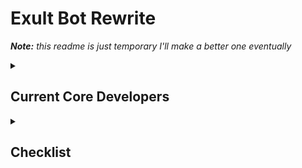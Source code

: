 <h1>Exult Bot Rewrite</h1>

<i><strong>Note:</strong> this readme is just temporary I'll make a better one eventually</i>

<details>
<summary><h2>Current Core Developers</h2></summary>
<ul>
<li><a href="https://github.com/Hirakudev">Hiraku</a></li>
<li><a href="https://github.com/Lemony-Juicy">Jeet</a></li>
<li><a href="https://github.com/LeoCx1000">Leo</a></li>
<li><a href="https://github.com/VarMonke">Var</a></li>
<details>
<summary><h3>Special Thanks</h3></summary>
<ul>
<li><a href="https://github.com/Bucolo">Buco</a></li>
<li><a href="https://github.com/ethanolchik">Ethan</a></li>
</ul>
</details>
</ul>
</details>

<details>
    <summary><h2>Checklist</h2></summary>

<details>
<summary>To be Rewritten</summary>

<details>
    <summary>Counting</summary>
    <ul>
        <li>Counting Config (enable/edit/disable)</li>
        <li>Blacklist user</li>
        <li>Whitelist user (reverts blacklist)</li>
        <li>Whitelist only (premium)</li>
        <li>on_message event controlling counting channels</li>
    </ul>
</details>

<details>
    <summary>Emoji</summary>
    <ul>
        <li>Add Emoji</li>
        <li>Edit Emoji</li>
        <li>Delete Emoji</li>
    </ul>
</details>

<details>
<summary>Emotion</summary>
<ul>
<li>Kiss</li>
<li>Hug</li>
<li>Pat</li>
<li>Cry</li>
<li>Smug</li>
<li>Slap</li>
<li>Punch</li>
<li>Marry</li>
<li>Divorce</li>
<li>Marriages</li>
<ul>
</details>

<details>
<summary>Fun</summary>
<ul>
<li>Who's that Pokemon (wtp)</li>
<li>Joke</li>
<li>Roast</li>
<li>Fact</li>
<li>Weather</li>
<li>Words Per Minute (wpm)</li>
<li>Animal</li>
<li>Meme</li>
<ul>
</details>

<details>
<summary>Leveling (Guild)</summary>
<ul>
<li>Gain XP after every message (1 minute cooldown)</li>
<li>Rank</li>
<li>Level</li>
<li>Leaderboard</li>
<li>Give xp</li>
<li>Remove xp</li>
<li>Reset Level</li>
<li>Leveling Config (enable/edit/disable)</li>
<li>Change xp gain multiplier</li>
<ul>
</details>

<details>
<summary>Miscellaneous</summary>
<ul>
<li>Avatar</li>
<li>Serverinfo</li>
<li>Role Members, Role Info</li>
<li>Ping</li>
<li>Invite</li>
<li>Support</li>
<li>RNG</li>
<li>Info (bot stats)</li>
<li>Feedback</li>
<li>Nick (edit own nickname)</li>
<li>Dashboard</li>
<ul>
</details>

<details>
<summary>Moderation</summary>
<ul>
<li>Ban</li>
<li>Kick</li>
<li>Unban</li>
<li>Purge</li>
<li>Slowmode</li>
<li>Mute</li>
<li>Unmute</li>
<li>Timeout (Will likely just make mute and unmute use timeout)</li>
<li>Modstats</li>
<li>Cases (display, clear)</li>
<li>Case (display, clear)</li>
<ul>
</details>

<details>
<summary>Music</summary>
<ul>
<li>Join</li>
<li>Lyrics</li>
<li>Seek</li>
<li>Skip</li>
<li>Stop</li>
<li>Now Playing</li>
<li>Queue</li>
<li>Pause</li>
<li>Volume</li>
<li>Shuffle</li>
<li>Repeat</li>
<li>Remove</li>
<li>Play</li>
<li>Disconnect</li>
<li>Bassboost</li>
<li>Piano</li>
<li>Reset</li>
<li>Metal</li>
<li>Random</li>
<li>Playlist</li>
<ul>
</details>

<details>
<summary>SQL</summary>
<ul>
<li>SQL command</li>
<ul>
</details>

<details>
<summary>Suggestions</summary>
<ul>
<li>Suggestions config (enable/edit/disable)</li>
<li>Suggest command</li>
<li>Approve/deny suggestion feature (safemode)</li>
<ul>
</details>

<details>
<summary>Tickets</summary>
<ul>
<li>Panel config (create/edit/delete)</li>
<li>Event for creating ticket, closing ticket, deleting ticket</li>
<ul>
</details>

<details>
<summary>Waifu</summary>
<ul>
<li>Waifu sfw</li>
<li>Waifu NSFW</li>
<ul>
</details>

</details>

<details>
<summary>New Features</summary>
<details>
<summary>Reaction/Interaction Roles</summary>
<ul>
<li>Role Menu Config (create/edit/delete)</li>
<ul>
</details>

<details>
<summary>Rich Server Statistics</summary>
<ul>
<li>Voice channels at top of server displaying stats (Time, Total members, Next user milestone, user statuses, total msgs in last x days, custom counters with premium)</li>
<li>Graphs displaying message totals in last x days, months etc</li>
<li>More to come</li>
<ul>
</details>

<details>
<summary>Automod</summary>
<ul>
<li>Same as any other automod ig?</li>
<ul>
</details>

<details>
<summary>ModMail</summary>
<ul>
<li>DM the bot, get an embed full of servers the user is in with modmail enabled, choose the server then send a message, create channel for a modmail ticket and send messages back and forth between modmail staff and user.</li>
<li>Modmail config (enable/edit/disable)</li>
<ul>
</details>

<details>
<summary>Reminder Command</summary>
<ul>
<li>Standard reminder command, dm the user with their reminder after specified duration, if dms disabled send in channel they ran command in</li>
<ul>
</details>

<details>
<summary>Game Commands</summary>
<ul>
<li>Connect4</li>
<li>Reaction speed test</li>
<li>Any more anyone can think of... idk</li>
<ul>
</details>

<details>
    <summary>Currency (Global)</summary>
    <ul>
    <li>Currency gained on_message (cooldown of 2 min)</li>
    <li>Wallet</li>
    <li>Daily</li>
    <li>Weekly</li>
    <li>Pay a User</li>
    <li>[Commands to Get Money]</li>
    <li>[Shop, Buy, Sell, Use Item, Trade Item etc]</li>
    <li>Deposit</li>
    <li>Bank</li>
    <li>Withdraw</li>
    </ul>
</details>

<details>
    <summary>Currency (Guild)</summary>
    <ul>
        <li>Currency gained on_message (cooldown of 1 min)</li>
        <li>Same commands as global but server staff can setup their own shop with role rewards, items like xp and currency boosts etc.</li>
        <li>Users will have a different guild currency value to their global currency value</li>
    </ul>
</details>

<details>
<summary>Leveling (Global)</summary>
<ul>
<li>Same as the guild leveling but make it global. Give perks to users when they hit level milestones</li>
<ul>
</details>

<details>
<summary>Logs</summary>
<ul>
<li>Guild Logs</li>
<li>Member Logs</li>
<li> User Logs</li>
<li>Moderation Logs</li>
<li>Voice Logs</li>
<ul>
</details>

<details>
<summary>Custom Commands</summary>
<ul>
<li>Add/Edit/Remove custom command</li>
<ul>
</details>

</details>
</details>
